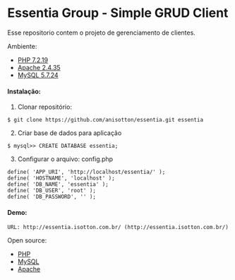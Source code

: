#  Essentia Group - Simple GRUD Client

Esse repositorio contem o projeto de gerenciamento de clientes.

Ambiente:

- [PHP 7.2.19](https://www.php.net/)
- [Apache 2.4.35](https://httpd.apache.org/)
- [MySQL 5.7.24](https://www.mysql.com)

#### Instalação:

1) Clonar repositório:
```
$ git clone https://github.com/anisotton/essentia.git essentia
```

2) Criar base de dados para aplicação
```
$ mysql>> CREATE DATABASE essentia;
```

3) Configurar o arquivo: config.php
```
define( 'APP_URI', 'http://localhost/essentia/' );
define( 'HOSTNAME', 'localhost' );
define( 'DB_NAME', 'essentia' );
define( 'DB_USER', 'root' );
define( 'DB_PASSWORD', '' );
```

#### Demo:
```
URL: http://essentia.isotton.com.br/ (http://essentia.isotton.com.br/)
```

Open source:
- [PHP](http://php.net/)
- [MySQL](https://www.mysql.com/)
- [Apache](https://www.apache.org/)